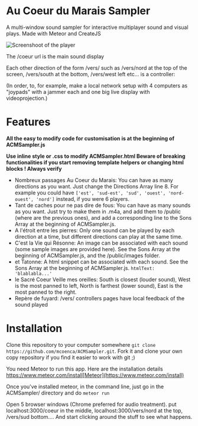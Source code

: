 # Au Coeur du Marais Sampler
A multi-window sound sampler for interactive multiplayer sound and visual plays.
Made with Meteor and CreateJS

![Screenshoot of the player](http://i.imgur.com/zT86gSv.png)

The /coeur url is the main sound display

Each other direction of the form /vers/<direction> such as /vers/nord at the top of the screen, /vers/south at the bottom, /vers/west left etc... is a controller:

(In order, to, for example, make a local network setup with 4 computers as "joypads" with a jammer each and one big live display with videoprojection.)


# Features
__All the easy to modify code for customisation is at the beginning of ACMSampler.js__

__Use inline style or .css to modify ACMSampler.html Beware of breaking functionalities if you start removing template helpers or changing html blocks ! Always verify__

* Nombreux passages Au Coeur du Marais: You can have as many directions as you want. Just change the Directions Array line 8. For example you could have `['est', 'sud-est', 'sud', 'ouest', 'nord-ouest', 'nord']` instead, if you were 6 players.
* Tant de caches pour ne pas dire de fous: You can have as many sounds as you want. Just try to make them in .m4a, and add them to /public (where are the previous ones), and add a corresponding line to the Sons Array at the beginning of ACMSampler.js.
* A l'étroit entre les pierres: Only one sound can be played by each direction at a time, but different directions can play at the same time.
* C'est la Vie qui Résonne: An image can be associated with each sound (some sample images are provided here). See the Sons Array at the beginning of ACMSampler.js, and the /public/images folder.
* et Tatonne: A html snippet can be associated with each sound. See the Sons Array at the beginning of ACMSampler.js. `htmlText: 'blablabla...'` 
* le Sacré Coeur Veille mes oreilles: South is closest (louder sound), West is the most panned to left, North is farthest (lower sound), East is the most panned to the right.
* Repère de fuyard: /vers/<direction> controllers pages have local feedback of the sound played

# Installation
Clone this repository to your computer somewhere `git clone https://github.com/mcoenca/ACMSampler.git`.
Fork it and clone your own copy repository if you find it easier to work with git ;)

You need Meteor to run this app. Here are the installation details https://www.meteor.com/install[Meteor](https://www.meteor.com/install)

Once you've installed meteor, in the command line, just go in the ACMSampler/ directory and do `meteor run`

Open 5 browser windows (Chrome preferred for audio treatment). put localhost:3000/coeur in the middle, localhost:3000/vers/nord at the top, /vers/sud bottom.... 
And start clicking around the stuff to see what happens.


